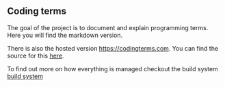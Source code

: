 ## Coding terms
The goal of the project is to document and explain programming terms.
Here you will find the markdown version.

There is also the hosted version https://codingterms.com. You can find the source for this [here](https://github.com/EDDYMENS/coding-terms-site).

To find out more on how everything is managed checkout the build system [build system](https://github.com/EDDYMENS/coding-terms-build)